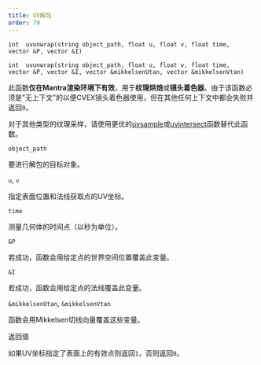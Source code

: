 ```yaml
---
title: UV解包
order: 79
---
```


`int  uvunwrap(string object_path, float u, float v, float time, vector &P, vector &I)`

`int  uvunwrap(string object_path, float u, float v, float time, vector &P, vector &I, vector &mikkelsenUtan, vector &mikkelsenVtan)`

此函数**仅在Mantra渲染环境下有效**，用于**纹理烘焙**或**镜头着色器**。由于该函数必须是"无上下文"的以便CVEX镜头着色器使用，但在其他任何上下文中都会失败并返回`0`。

对于其他类型的纹理采样，请使用更优的[uvsample](uvsample.html "使用UV属性在特定UV坐标处插值属性值")或[uvintersect](uvintersect.html "此函数计算指定光线与UV空间中几何体的交点")函数替代此函数。

`object_path`

要进行解包的目标对象。

`u`, `v`

指定表面位置和法线获取点的UV坐标。

`time`

测量几何体的时间点（以秒为单位）。

`&P`

若成功，函数会用给定点的世界空间位置覆盖此变量。

`&I`

若成功，函数会用给定点的法线覆盖此变量。

`&mikkelsenUtan`, `&mikkelsenVtan`

函数会用Mikkelsen切线向量覆盖这些变量。

返回值

如果UV坐标指定了表面上的有效点则返回`1`，否则返回`0`。